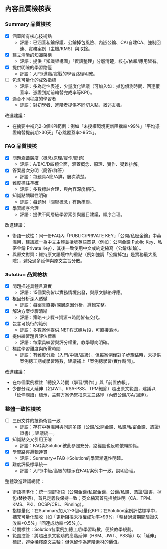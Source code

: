 ## 內容品質檢核表

### Summary 品質檢核
- [x] 涵蓋所有核心技術點
  - 評語：已涵蓋私鑰保護、公鑰掉包風險、內嵌公鑰、CA/自建CA、強制回連、實務案例（主機/KMS）與取捨。
- [x] 建立清晰的知識架構
  - 評語：提供「知識架構圖」「資訊整理」分層清楚，核心/依賴/應用皆有。
- [x] 提供明確的學習路徑
  - 評語：入門/進階/實戰的學習路徑明確。
- [ ] 包含可量化的成效指標
  - 評語：多為定性表述，少量度化建議（可加入如：掉包偵測時間、回連覆蓋率、憑證到期前輪替完成率等KPI）。
- [x] 適合不同程度的學習者
  - 評語：對初學者、進階者提供不同切入點，敘述友善。

改進建議：
- 在摘要中補充2-3個KPI範例：例如「未授權環境更新阻擋率>99%」「平均憑證輪替提前期>30天」「心跳覆蓋率>95%」。

### FAQ 品質檢核
- [x] 問題涵蓋廣度（概念/原理/實作/問題）
  - 評語：A/B/C/D四類全面，涵蓋概念、原理、實作、疑難排解。
- [x] 答案層次分明（簡答/詳答）
  - 評語：每題具A簡/A詳，層次清楚。
- [x] 難度標註準確
  - 評語：多數標註合理，與內容深度相符。
- [x] 知識點關聯性明確
  - 評語：每題附「關聯概念」有助串聯。
- [x] 學習順序合理
  - 評語：提供不同層級學習索引與題目建議，順序合理。

改進建議：
- 術語一致性：同一份FAQ內「PUBLIC/PRIVATE KEY」「公開/私密金鑰」中英混用，建議統一為中文主體並括號英語首見（例如：公開金鑰 Public Key、私密金鑰 Private Key），其後一致使用中文或約定縮寫（公鑰/私鑰）。
- 與原文對齊：維持原文語境中的重點（例如強調「公鑰掉包」是實務最大風險），避免過多延伸與原文主旨分散。

### Solution 品質檢核
- [x] 問題描述具體且真實
  - 評語：15個案例皆以實務情境出發，與原文脈絡呼應。
- [x] 根因分析深入透徹
  - 評語：每案具直接/深層原因分析，邏輯完整。
- [x] 解決方案步驟清晰
  - 評語：策略→步驟→資源→時間皆有交代。
- [x] 包含可執行的範例
  - 評語：多數案例提供.NET程式碼片段，可直接落地。
- [x] 提供練習題與評估標準
  - 評語：每案具練習與評分權重，教學導向明確。
- [ ] 標註學習難度與所需時間
  - 評語：有難度分級（入門/中級/高級），但每案例僅對子步驟估時，未提供案例總工期或學習時數，建議補上「案例總學習/實作時間」。

改進建議：
- 在每個案例標註「總投入時間（學習/實作）」與「前置依賴」。
- 少部分深入延伸（如JWT、RSA-PSS、TPM細節）超出原文範圍，建議以「延伸閱讀」標示，主體方案仍緊扣原文三路徑（內嵌公鑰/CA/回連）。

### 整體一致性檢核
- [ ] 三份文件的技術術語一致
  - 評語：存在中英混用與同詞多譯（公鑰/公開金鑰、私鑰/私密金鑰、憑證/證書）；建議統一。
- [x] 知識點交叉引用正確
  - 評語：FAQ與Solution彼此參照充分，路徑圖也反映依賴關係。
- [x] 學習路徑邏輯連貫
  - 評語：Summary→FAQ→Solution的學習漸進性明確。
- [x] 難度評級標準統一
  - 評語：入門/中級/高級的標示在FAQ/案例中一致，說明合理。

整體改進建議總覽：
- 術語標準化：統一關鍵術語（公開金鑰/私密金鑰、公鑰/私鑰、憑證/證書、掉包/替換等），首見定義後保持一致；英文縮寫首見括號註明（CA、TPM、KMS、PKI、OCSP/CRL、Pinning）。
- 指標量化：在Summary加入2-3個可量化KPI；在Solution案例評估標準中，補充可量化驗收（如「更新阻擋未授權成功率≥99%」「輪替過渡期間驗證失敗率<0.5%」「回連成功率≥95%」）。
- 時間標註：Solution各案例加總工期/學習時數，便於教學規劃。
- 範圍控管：將超出原文範疇的高階延伸（HSM、JWT、PSS等）以「延伸」標記，避免稀釋原文主軸；但保留作為進階素材的價值。